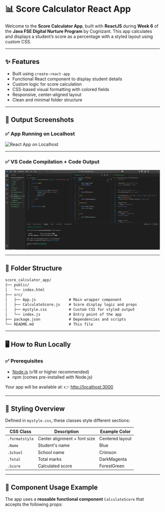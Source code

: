 
# 📊 Score Calculator React App

Welcome to the **Score Calculator App**, built with **ReactJS** during **Week 6** of the **Java FSE Digital Nurture Program** by Cognizant.
This app calculates and displays a student’s score as a percentage with a styled layout using custom CSS.

---

## ✨ Features

* Built using `create-react-app`
* Functional React component to display student details
* Custom logic for score calculation
* CSS-based visual formatting with colored fields
* Responsive, center-aligned layout
* Clean and minimal folder structure

---

## 📸 Output Screenshots

### ✅ App Running on Localhost

![React App on Localhost](https://github.com/Suhana-Samanta/Cognizant-Digital-Nurture-4.0-JavaFSE-SupersetID-6403192-/raw/main/Week%206/3.%20ReactJS-HOL/score_calculator_app/Output/react%20app%20on%20local%20host%20\(1\).png)

---

### ✅ VS Code Compilation + Code Output

![Code and Compilation](https://github.com/Suhana-Samanta/Cognizant-Digital-Nurture-4.0-JavaFSE-SupersetID-6403192-/raw/main/Week%206/3.%20ReactJS-HOL/score_calculator_app/Output/code%20and%20compilation.png)

---

## 📂 Folder Structure

```
score_calculator_app/
├── public/
│   └── index.html
├── src/
│   ├── App.js               # Main wrapper component
│   ├── CalculateScore.js    # Score display logic and props
│   ├── mystyle.css          # Custom CSS for styled output
│   └── index.js             # Entry point of the app
├── package.json             # Dependencies and scripts
└── README.md                # This file
```

---

## 🖥️ How to Run Locally

### ✅ Prerequisites

* [Node.js](https://nodejs.org/) (v18 or higher recommended)
* npm (comes pre-installed with Node.js)



Your app will be available at:
👉 [http://localhost:3000](http://localhost:3000)

---

## 🎨 Styling Overview

Defined in `mystyle.css`, these classes style different sections:

| CSS Class      | Description                  | Example Color   |
| -------------- | ---------------------------- | --------------- |
| `.formatstyle` | Center alignment + font size | Centered layout |
| `.Name`        | Student's name               | Blue            |
| `.School`      | School name                  | Crimson         |
| `.Total`       | Total marks                  | DarkMagenta     |
| `.Score`       | Calculated score             | ForestGreen     |

---

## 🧠 Component Usage Example

The app uses a **reusable functional component** `CalculateScore` that accepts the following props:
